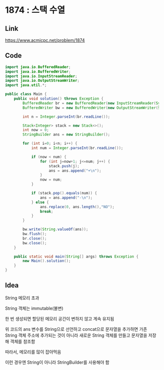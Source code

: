 # 1874 : 스택 수열



## Link

https://www.acmicpc.net/problem/1874



## Code

```java
import java.io.BufferedReader;
import java.io.BufferedWriter;
import java.io.InputStreamReader;
import java.io.OutputStreamWriter;
import java.util.*;

public class Main {
    public void solution() throws Exception {
        BufferedReader br = new BufferedReader(new InputStreamReader(System.in));
        BufferedWriter bw = new BufferedWriter(new OutputStreamWriter(System.out));

        int n = Integer.parseInt(br.readLine());

        Stack<Integer> stack = new Stack<>();
        int now = 0;
        StringBuilder ans = new StringBuilder();

        for (int i=0; i<n; i++) {
            int num = Integer.parseInt(br.readLine());

            if (now < num) {
                for (int j=now+1; j<=num; j++) {
                    stack.push(j);
                    ans = ans.append("+\n");
                }
                now = num;
            }

            if (stack.pop().equals(num)) {
                ans = ans.append("-\n");
            } else {
                ans.replace(0, ans.length(),"NO");
                break;
            }
        }

        bw.write(String.valueOf(ans));
        bw.flush();
        br.close();
        bw.close();
    }

    public static void main(String[] args) throws Exception {
        new Main().solution();
    }
}
```



## Idea

String 메모리 초과

String 객체는 immutable(불변)

한 번 생성되면 할당된 메모리 공간이 변하지 않고 계속 유지됨

위 코드의 ans 변수를 String으로 선언하고 concat으로 문자열을 추가하면 가존 String 객체 주소에 추가되는 것이 아니라 새로운 String 객체를 만들고 문자열을 저장해 객체를 참조함

따라서, 메모리를 많이 잡아먹음



이런 경우엔 String이 아니라 StringBuilder를 사용해야 함

